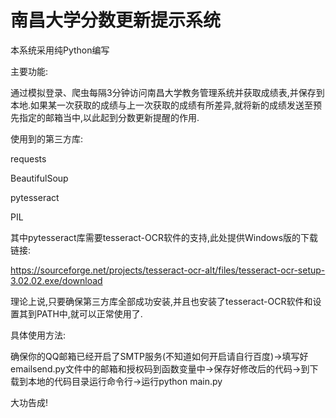 #  南昌大学分数更新提示系统

本系统采用纯Python编写

主要功能:

通过模拟登录、爬虫每隔3分钟访问南昌大学教务管理系统并获取成绩表,并保存到本地.如果某一次获取的成绩与上一次获取的成绩有所差异,就将新的成绩发送至预先指定的邮箱当中,以此起到分数更新提醒的作用.

使用到的第三方库:

requests

BeautifulSoup

pytesseract

PIL

其中pytesseract库需要tesseract-OCR软件的支持,此处提供Windows版的下载链接:

https://sourceforge.net/projects/tesseract-ocr-alt/files/tesseract-ocr-setup-3.02.02.exe/download

理论上说,只要确保第三方库全部成功安装,并且也安装了tesseract-OCR软件和设置其到PATH中,就可以正常使用了.

具体使用方法:

确保你的QQ邮箱已经开启了SMTP服务(不知道如何开启请自行百度)->填写好emailsend.py文件中的邮箱和授权码到函数变量中->保存好修改后的代码->到下载到本地的代码目录运行命令行->运行python main.py

大功告成!